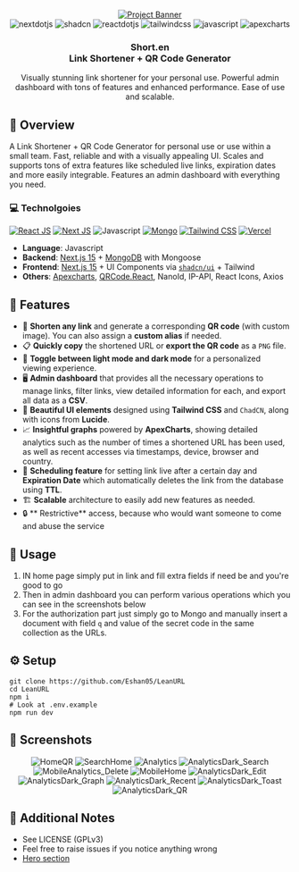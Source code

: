 <div align="center">
  <br />
    <a href="https://.vercel.app" target="_blank">
      <img src="./public/images/HomeDark.png" alt="Project Banner">
    </a>
  <br />
  <div>
    <img src="https://img.shields.io/badge/-Next_JS-black?style=for-the-badge&logoColor=white&logo=nextdotjs&color=000000" alt="nextdotjs" />
    <img src="https://img.shields.io/badge/-Shadcn-green?style=for-the-badge&logoColor=white&logo=shadcn&color=gray" alt="shadcn" />
    <img src="https://img.shields.io/badge/-ReactJs-61DAFB?logo=react&logoColor=white&style=for-the-badge" alt="reactdotjs" />
    <img src="https://img.shields.io/badge/-Tailwind_CSS-black?style=for-the-badge&logoColor=white&logo=tailwindcss&color=06B6D4" alt="tailwindcss" />
    <img src="https://img.shields.io/badge/-JavaScript-purple?style=for-the-badge&logoColor=white&logo=javascript&color=yellow" alt="javascript" />
    <img src="https://img.shields.io/badge/-ApexCharts-orange?style=for-the-badge&logoColor=white&logo=apexcharts&color=orange" alt="apexcharts" />
  </div>
  <h3 align="center"> Short.en <br /> Link Shortener + QR Code Generator </h3>

   <div align="center">
     Visually stunning link shortener for your personal use. Powerful admin dashboard with tons of features and enhanced performance. Ease of use and scalable.
    </div>
</div>

## 🍁 Overview

A Link Shortener + QR Code Generator for personal use or use within a small team. Fast, reliable and with a visually appealing UI. Scales and supports tons of extra features like scheduled live links, expiration dates and more easily integrable. Features an admin dashboard with everything you need.

### 💻 Technolgoies

[![React JS](https://skillicons.dev/icons?i=react "React JS")](https://react.dev/ "React JS") [![Next JS](https://skillicons.dev/icons?i=next "Next JS")](https://nextjs.org/ "Next JS") ![Javascript](https://skillicons.dev/icons?i=js "Javascript") [![Mongo](https://skillicons.dev/icons?i=mongodb "Mongo")](https://www.typescriptlang.org/ "Typescript") [![Tailwind CSS](https://skillicons.dev/icons?i=tailwind "Tailwind CSS")](https://tailwindcss.com/ "Tailwind CSS") [![Vercel](https://skillicons.dev/icons?i=vercel "Vercel")](https://vercel.app/ "Vercel")

- **Language**: Javascript
- **Backend**: [Next.js 15](https://nextjs.org/) + [MongoDB](https://www.mongodb.com/) with Mongoose
- **Frontend**: [Next.js 15](https://nextjs.org/) + UI Components via [`shadcn/ui`](https://ui.shadcn.com/) + Tailwind
- **Others**: [Apexcharts](https://apexcharts.com/), [QRCode.React](https://www.npmjs.com/package/qrcode.react), NanoId, IP-API, React Icons, Axios

## 🚀 Features

- 🔗 **Shorten any link** and generate a corresponding **QR code** (with custom image). You can also assign a **custom alias** if needed.
- 📋 **Quickly copy** the shortened URL or **export the QR code** as a `PNG` file.
- 🌙 **Toggle between light mode and dark mode** for a personalized viewing experience.
- 🖥️ **Admin dashboard** that provides all the necessary operations to manage links, filter links, view detailed information for each, and export all data as a **CSV**.
- 🎨 **Beautiful UI elements** designed using **Tailwind CSS** and `ChadCN`, along with icons from **Lucide**.
- 📈 **Insightful graphs** powered by **ApexCharts**, showing detailed analytics such as the number of times a shortened URL has been used, as well as recent accesses via timestamps, device, browser and country.
- 📅 **Scheduling feature** for setting link live after a certain day and **Expiration Date** which automatically deletes the link from the database using **TTL**.
- 🏗️ **Scalable** architecture to easily add new features as needed.
- 🔒 ** Restrictive** access, because who would want someone to come and abuse the service


## 🤝 Usage 

1. IN home page simply put in link and fill extra fields if need be and you're good to go
2. Then in admin dashboard you can perform various operations which you can see in the screenshots below
3. For the authorization part just simply go to Mongo and manually insert a document with field `q` and value of the secret code in the same collection as the URLs.

## ⚙️ Setup

```shell
git clone https://github.com/Eshan05/LeanURL
cd LeanURL
npm i
# Look at .env.example
npm run dev
```

## 📱 Screenshots

<div align="center">

![HomeQR](public/images/HomeDark_QR.png)
![SearchHome](public/images/SearchHome.png)
![Analytics](public/images/Analytics.png)
![AnalyticsDark_Search](public/images/AnalyticsDark_Search.png)
![MobileAnalytics_Delete](public/images/MobileAnalytics_Delete.png)
![MobileHome](public/images/MobileHome.png)
![AnalyticsDark_Edit](public/images/AnalyticsDark_Edit.png)
![AnalyticsDark_Graph](public/images/AnalyticsDark_Graph.png)
![AnalyticsDark_Recent](public/images/AnalyticsDark_Recent.png)
![AnalyticsDark_Toast](public/images/AnalyticsDark_Toast.png)
![AnalyticsDark_QR](public/images/AnalyticsDark_QR.png)

</div>

## 📄 Additional Notes

- See LICENSE (GPLv3)
- Feel free to raise issues if you notice anything wrong
- [Hero section](https://shadcn-ui-blocks.vercel.app/blocks/hero-sections) 